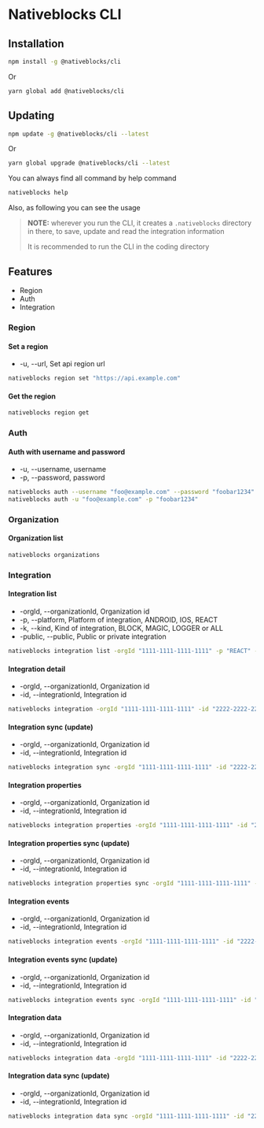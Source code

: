 # Nativeblocks CLI

## Installation

```bash
npm install -g @nativeblocks/cli
```

Or

```bash
yarn global add @nativeblocks/cli
```

## Updating

```bash
npm update -g @nativeblocks/cli --latest
```

Or

```bash
yarn global upgrade @nativeblocks/cli --latest
```

You can always find all command by help command

```bash
nativeblocks help
```

Also, as following you can see the usage

> **NOTE:** wherever you run the CLI, it creates a `.nativeblocks` directory in there, to save, update and read the
> integration information
>
> It is recommended to run the CLI in the coding directory

## Features

- Region
- Auth
- Integration

### Region

#### Set a region

- -u, --url, Set api region url

```bash
nativeblocks region set "https://api.example.com"
```

#### Get the region

```bash
nativeblocks region get
```

### Auth

#### Auth with username and password

- -u, --username, username
- -p, --password, password

```bash
nativeblocks auth --username "foo@example.com" --password "foobar1234"
nativeblocks auth -u "foo@example.com" -p "foobar1234"
```

### Organization

#### Organization list

```bash
nativeblocks organizations
```

### Integration

#### Integration list

- -orgId, --organizationId, Organization id
- -p, --platform, Platform of integration, ANDROID, IOS, REACT
- -k, --kind, Kind of integration, BLOCK, MAGIC, LOGGER or ALL
- -public, --public, Public or private integration

```bash
nativeblocks integration list -orgId "1111-1111-1111-1111" -p "REACT" -k "ALL"  --public false
```

#### Integration detail

- -orgId, --organizationId, Organization id
- -id, --integrationId, Integration id

```bash
nativeblocks integration -orgId "1111-1111-1111-1111" -id "2222-2222-2222-2222"
```

#### Integration sync (update)

- -orgId, --organizationId, Organization id
- -id, --integrationId, Integration id

```bash
nativeblocks integration sync -orgId "1111-1111-1111-1111" -id "2222-2222-2222-2222"
```

#### Integration properties

- -orgId, --organizationId, Organization id
- -id, --integrationId, Integration id

```bash
nativeblocks integration properties -orgId "1111-1111-1111-1111" -id "2222-2222-2222-2222"
```

#### Integration properties sync (update)

- -orgId, --organizationId, Organization id
- -id, --integrationId, Integration id

```bash
nativeblocks integration properties sync -orgId "1111-1111-1111-1111" -id "2222-2222-2222-2222"
```

#### Integration events

- -orgId, --organizationId, Organization id
- -id, --integrationId, Integration id

```bash
nativeblocks integration events -orgId "1111-1111-1111-1111" -id "2222-2222-2222-2222"
```

#### Integration events sync (update)

- -orgId, --organizationId, Organization id
- -id, --integrationId, Integration id

```bash
nativeblocks integration events sync -orgId "1111-1111-1111-1111" -id "2222-2222-2222-2222"
```

#### Integration data

- -orgId, --organizationId, Organization id
- -id, --integrationId, Integration id

```bash
nativeblocks integration data -orgId "1111-1111-1111-1111" -id "2222-2222-2222-2222"
```

#### Integration data sync (update)

- -orgId, --organizationId, Organization id
- -id, --integrationId, Integration id

```bash
nativeblocks integration data sync -orgId "1111-1111-1111-1111" -id "2222-2222-2222-2222"
```
